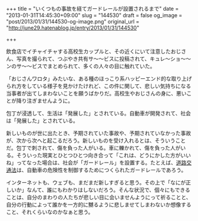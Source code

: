 +++
title = "いくつもの事故を経てガードレールが設置されるまで"
date = "2013-01-31T14:45:30+09:00"
slug = "144530"
draft = false
og_image = "post/2013/01/31/144530-og-image.png"
original_url = "http://june29.hatenablog.jp/entry/2013/01/31/144530"

+++

<p>飲食店でイチャイチャする高校生カップルと、その近くにいて注意したおじさん、写真を撮られて、つぶやき共有サ〜〜ビスに投稿されて、キュレ〜ショ〜〜ンのサ〜〜ビスでまとめられて、多くの人々の目に触れていた。</p>
<p>「おじさんワロタ」みたいな、ある種のほっこり系ハッピーエンド的な取り上げられ方をしている様子を見かけたけれど、この件に関して、悲しい気持ちになる当事者が出てしまわないことを願うばかりだ。高校生やおじさんの身に、悪いことが降り注ぎませんように。</p>
<p>包丁が浸透して、生活は「発展した」とされている。自動車が開発されて、社会は「発展した」とされている。</p>
<p>新しいものが世に出たとき、予期されていた事故や、予期されていなかった事故が、次から次へと起こるだろう。新しいものを受け入れるとは、そういうことだ。包丁で刺されて、傷を負った人がいる。車に轢かれて、傷を負った人がいる。そういった現実とひとつひとつ向き合って「これは、どうにかした方がいいね」ってなった場合は、社会が「ガードレール」を設置する。たとえば、<a class="keyword" href="http://d.hatena.ne.jp/keyword/%C6%BB%CF%A9%B8%F2%C4%CC%CB%A1">道路交通法</a>は、自動車の危険性を制御するためにつくられたガードレールであろう。</p>
<p>インターネットも、ウェブも、まだまだ新しすぎると思う。その上で「なにが正しいか」なんて、誰にもわかりはしないだろう。そんな状況で、個々にもできることは、自分のまわりの人たちが悲しい目に会いませんようにって祈ることと、自分の行動によって誰かを一方的に嬲るように悲しませてしまわないか想像すること、それくらいなのかなぁと思う。</p>
